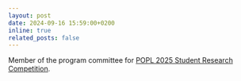 ```yaml
---
layout: post
date: 2024-09-16 15:59:00+0200
inline: true
related_posts: false
---
```


Member of the program committee for <a href="https://popl25.sigplan.org/track/POPL-2025-student-research-competition">POPL 2025 Student Research Competition</a>.